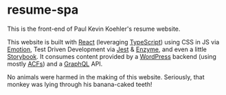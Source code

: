# resume-spa

This is the front-end of Paul Kevin Koehler's resume website.

This website is built with <a href="https://reactjs.org/" target="_blank" rel="noopener">React</a> (leveraging <a href="https://www.typescriptlang.org/" target="_blank" rel="noopener">TypeScript</a>) using CSS in JS via <a href="https://emotion.sh/" target="_blank" rel="noopener">Emotion</a>, Test Driven Development via <a href="https://jestjs.io/" target="_blank" rel="noopener">Jest</a> &amp; <a href="https://airbnb.io/enzyme/" target="_blank" rel="noopener">Enzyme</a>, and even a little <a href="https://storybook.js.org/" target="_blank" rel="noopener">Storybook</a>. It consumes content provided by a <a href="https://wordpress.org/" target="_blank" rel="noopener">WordPress</a> backend (using mostly <a href="https://www.advancedcustomfields.com/" target="_blank" rel="noopener">ACFs</a>) and a <a href="https://graphql.org/" target="_blank" rel="noopener">GraphQL</a> API.

No animals were harmed in the making of this website. Seriously, that monkey was lying through his banana-caked teeth!
